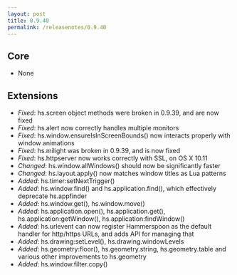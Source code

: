 ```yaml
---
layout: post
title: 0.9.40
permalink: /releasenotes/0.9.40
---
```


## Core
 * None

## Extensions
 * *Fixed*: hs.screen object methods were broken in 0.9.39, and are now fixed
 * *Fixed*: hs.alert now correctly handles multiple monitors
 * *Fixed*: hs.window.ensureIsInScreenBounds() now interacts properly with window animations
 * *Fixed*: hs.milight was broken in 0.9.39, and is now fixed
 * *Fixed*: hs.httpserver now works correctly with SSL, on OS X 10.11
 * *Changed*: hs.window.allWindows() should now be significantly faster
 * *Changed*: hs.layout.apply() now matches window titles as Lua patterns
 * *Added*: hs.timer:setNextTrigger()
 * *Added*: hs.window.find() and hs.application.find(), which effectively deprecate hs.appfinder
 * *Added*: hs.window.get(), hs.window.move()
 * *Added*: hs.application.open(), hs.application.get(), hs.application:getWindow(), hs.application:findWindow()
 * *Added*: hs.urlevent can now register Hammerspoon as the default handler for http/https URLs, and adds API for managing that
 * *Added*: hs.drawing:setLevel(), hs.drawing.windowLevels
 * *Added*: hs.geometry:floor(), hs.geometry.string, hs.geometry.table and various other improvements to hs.geometry
 * *Added*: hs.window.filter.copy()
